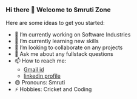 ### Hi there 👋 Welcome to Smruti Zone

Here are some ideas to get you started:

- 🔭 I’m currently working on Software Industries
- 🌱 I’m currently learning new skills
- 👯 I’m looking to collaborate on any projects
- 💬 Ask me about any fullstack questions
- 📫 How to reach me: 
  -  [Gmail id](srnayak165@gmail.com)
  - [linkedin profile](https://www.linkedin.com/in/smruti-r-nayak/)
- 😄 Pronouns: Smruti
- ⚡ Hobbies: Cricket and Coding

